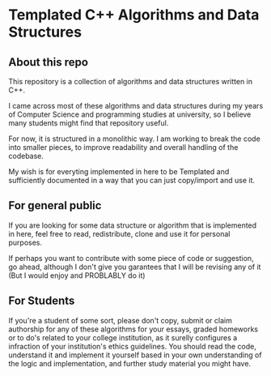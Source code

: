 # Templated C++ Algorithms and Data Structures

## About this repo

  This repository is a collection of algorithms and data structures written in C++.

  I came across most of these algorithms and data structures during my years of Computer Science and programming studies at university, so I believe many students might find that repository useful.

  For now, it is structured in a monolithic way. I am working to break the code into smaller pieces, to improve readability and overall handling of the codebase. 

  My wish is for everyting implemented in here to be Templated and sufficiently documented in a way that you can just copy/import and use it.


## For general public

  If you are looking for some data structure or algorithm that is implemented in here, feel free to read, redistribute, clone and use it for personal purposes. 

  If perhaps you want to contribute with some piece of code or suggestion, go ahead, although I don't give you garantees that I will be revising any of it (But I would enjoy and PROBLABLY do it)


## For Students

  If you're a student of some sort, please don't copy, submit or claim authorship for any of these algorithms for your essays, graded homeworks or to do's related to your college institution, as it surelly configures a infraction of your institution's ethics guidelines. You should read the code, understand it and implement it yourself based in your own understanding of the logic and implementation, and further study material you might have.
